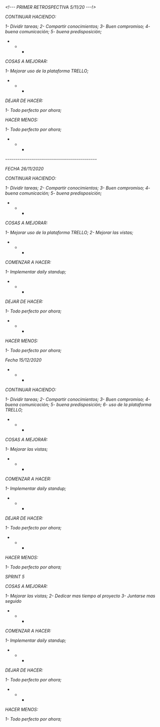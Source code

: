 *<!--- PRIMER RETROSPECTIVA 5/11/20 ---!>*

*CONTINUAR HACIENDO:* 

*1- Dividir tareas;*
*2- Compartir conocimientos;*
*3- Buen compromiso;*
*4- buena comunicación;*
*5- buena predisposición;*

* - *

*COSAS A MEJORAR:*

*1- Mejorar uso de la plataforma TRELLO;*

* - *

*DEJAR DE HACER:*

*1- Todo perfecto por ahora;*

*HACER MENOS:*

*1- Todo perfecto por ahora;*

* - *

*----------------------------------------------*

*FECHA 26/11/2020*

*CONTINUAR HACIENDO:* 

*1- Dividir tareas;*
*2- Compartir conocimientos;*
*3- Buen compromiso;*
*4- buena comunicación;*
*5- buena predisposición;*
* - *
*COSAS A MEJORAR:*

*1- Mejorar uso de la plataforma TRELLO;*
*2- Mejorar las vistas;*
* - *
*COMENZAR A HACER:*

*1- Implementar daily standup;*
* - *
*DEJAR DE HACER:*

*1- Todo perfecto por ahora;*
* - *
*HACER MENOS:*

*1- Todo perfecto por ahora;*

*Fecha 15/12/2020*
* - *
*CONTINUAR HACIENDO:* 

*1- Dividir tareas;*
*2- Compartir conocimientos;*
*3- Buen compromiso;*
*4- buena comunicación;*
*5- buena predisposición;*
*6- uso de la plataforma TRELLO;*
* - *
*COSAS A MEJORAR:*

*1- Mejorar las vistas;*

* - *
*COMENZAR A HACER:*

*1- Implementar daily standup;*
* - *
*DEJAR DE HACER:*

*1- Todo perfecto por ahora;*
* - *
*HACER MENOS:*

*1- Todo perfecto por ahora;*


*SPRINT 5*

*COSAS A MEJORAR:*

*1- Mejorar las vistas;*
*2- Dedicar mas tiempo al proyecto*
*3- Juntarse mas seguido*

* - *
*COMENZAR A HACER:*

*1- Implementar daily standup;*
* - *
*DEJAR DE HACER:*

*1- Todo perfecto por ahora;*
* - *
*HACER MENOS:*

*1- Todo perfecto por ahora;*